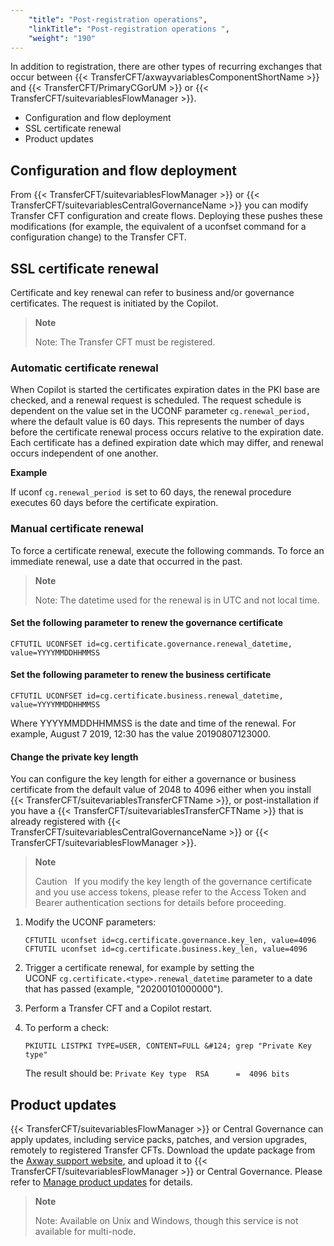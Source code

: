 ```yaml
---
    "title": "Post-registration operations",
    "linkTitle": "Post-registration operations ",
    "weight": "190"
---
```

In addition to registration, there are other types of recurring exchanges that occur between {{< TransferCFT/axwayvariablesComponentShortName  >}} and {{< TransferCFT/PrimaryCGorUM  >}} or {{< TransferCFT/suitevariablesFlowManager  >}}.

- Configuration and flow deployment
- SSL certificate renewal
- Product updates

Configuration and flow deployment
---------------------------------

From {{< TransferCFT/suitevariablesFlowManager  >}} or {{< TransferCFT/suitevariablesCentralGovernanceName  >}} you can modify Transfer CFT configuration and create flows. Deploying these pushes these modifications (for example, the equivalent of a uconfset command for a configuration change) to the Transfer CFT.

<span id="SSL"></span>

SSL certificate renewal
-----------------------

Certificate and key renewal can refer to business and/or governance certificates. The request is initiated by the Copilot.

> **Note**
>
> Note: The Transfer CFT must be registered.

### Automatic certificate renewal

When Copilot is started the certificates expiration dates in the PKI base are checked, and a renewal request is scheduled. The request schedule is dependent on the value set in the UCONF parameter `cg.renewal_period, `where the default value is 60 days. This represents the number of days before the certificate renewal process occurs relative to the expiration date. Each certificate has a defined expiration date which may differ, and renewal occurs independent of one another.

****Example****

If uconf `cg.renewal_period `is set to 60 days, the renewal procedure executes 60 days before the certificate expiration.

### Manual certificate renewal

To force a certificate renewal, execute the following commands. To force an immediate renewal, use a date that occurred in the past.

> **Note**
>
> Note: The datetime used for the renewal is in UTC and not local time.

#### Set the following parameter to renew the governance certificate

```
CFTUTIL UCONFSET id=cg.certificate.governance.renewal_datetime, value=YYYYMMDDHHMMSS
```

#### Set the following parameter to renew the business certificate

```
CFTUTIL UCONFSET id=cg.certificate.business.renewal_datetime, value=YYYYMMDDHHMMSS
```

Where YYYYMMDDHHMMSS is the date and time of the renewal. For example, August 7 2019, 12:30 has the value 20190807123000.

<span id="Change"></span>

#### Change the private key length

You can configure the key length for either a governance or business certificate from the default value of 2048 to 4096 either when you install {{< TransferCFT/suitevariablesTransferCFTName  >}}, or post-installation if you have a {{< TransferCFT/suitevariablesTransferCFTName  >}} that is already registered with {{< TransferCFT/suitevariablesCentralGovernanceName  >}} or {{< TransferCFT/suitevariablesFlowManager  >}}.

> **Note**
>
> Caution  
> If you modify the key length of the governance certificate and you use access tokens, please refer to the Access Token and Bearer authentication sections for details before proceeding.

1. Modify the UCONF parameters:  
    ```
    CFTUTIL uconfset id=cg.certificate.governance.key_len, value=4096
    CFTUTIL uconfset id=cg.certificate.business.key_len, value=4096
    ```
1. Trigger a certificate renewal, for example by setting the UCONF `cg.certificate.<type>.renewal_datetime` parameter to a date that has passed (example, "20200101000000").
1. Perform a Transfer CFT and a Copilot restart.
1. To perform a check:  
    ```
    PKIUTIL LISTPKI TYPE=USER, CONTENT=FULL &#124; grep "Private Key type"
    ```
      
    The result should be: `Private Key type  RSA      =  4096 bits`

Product updates
---------------

{{< TransferCFT/suitevariablesFlowManager  >}} or Central Governance can apply updates, including service packs, patches, and version upgrades, remotely to registered Transfer CFTs. Download the update package from the [Axway support website](https://support.axway.com/), and upload it to {{< TransferCFT/suitevariablesFlowManager  >}} or Central Governance. Please refer to [Manage product updates](https://docs.axway.com/bundle/CentralGovernance_113_UsersGuide_allOS_en_HTML5/page/Content/updates/t_update_crud.htm) for details.

> **Note**
>
> Note: Available on Unix and Windows, though this service is not available for multi-node.
